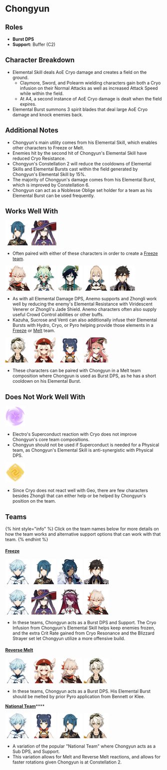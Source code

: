 # Chongyun

## Roles

* **Burst DPS**
* **Support:** Buffer \(C2\)

## Character Breakdown

* Elemental Skill deals AoE Cryo damage and creates a field on the ground.
  * Claymore, Sword, and Polearm wielding characters gain both a Cryo infusion on their Normal Attacks as well as increased Attack Speed while within the field.
  * At A4, a second instance of AoE Cryo damage is dealt when the field expires.
* Elemental Burst summons 3 spirit blades that deal large AoE Cryo damage and knock enemies back.

## **Additional Notes**

* Chongyun's main utility comes from his Elemental Skill, which enables other characters to Freeze or Melt.
* Enemies hit by the second hit of Chongyun's Elemental Skill have reduced Cryo Resistance.
* Chongyun's Constellation 2 will reduce the cooldowns of Elemental Skills and Elemental Bursts cast within the field generated by Chongyun's Elemental Skill by 15%.
* The majority of Chongyun's damage comes from his Elemental Burst, which is improved by Constellation 6.
* Chongyun can act as a Noblesse Oblige set holder for a team as his Elemental Burst can be used frequently.

## Works Well With

![](../../.gitbook/assets/ui_avataricon_xingqiu.png) ![](../../.gitbook/assets/ui_avataricon_mona.png) 

* Often paired with either of these characters in order to create a [Freeze team](../../teams/freeze.md).

![](../../.gitbook/assets/ui_avataricon_kazuha.png) ![](../../.gitbook/assets/ui_avataricon_sucrose.png) ![](../../.gitbook/assets/ui_avataricon_venti.png) ![](../../.gitbook/assets/ui_avataricon_jean.png) ![](../../.gitbook/assets/ui_avataricon_zhongli.png) 

* As with all Elemental Damage DPS, Anemo supports and Zhongli work well by reducing the enemy's Elemental Resistance with Viridescent Venerer or Zhongli's Jade Shield. Anemo characters often also supply useful Crowd Control abilities or other buffs.
* Kazuha, Sucrose and Venti can also additionally infuse their Elemental Bursts with Hydro, Cryo, or Pyro helping provide those elements in a [Freeze](../../teams/freeze.md) or [Melt](../../teams/reverse-melt.md) team.

![](../../.gitbook/assets/ui_avataricon_bennett.png) ![](../../.gitbook/assets/ui_avataricon_klee.png) ![](../../.gitbook/assets/ui_avataricon_xiangling.png) ![](../../.gitbook/assets/ui_avataricon_yanfei.png) 

* These characters can be paired with Chongyun in a Melt team composition where Chongyun is used as Burst DPS, as he has a short cooldown on his Elemental Burst.

## Does Not Work Well With

![](../../.gitbook/assets/element_electro.webp) 

* Electro's Superconduct reaction with Cryo does not improve Chongyun's core team compositions.
* Chongyun should not be used if Superconduct is needed for a Physical team, as Chongyun's Elemental Skill is anti-synergistic with Physical DPS.

![](../../.gitbook/assets/element_geo.webp) 

* Since Cryo does not react well with Geo, there are few characters besides Zhongli that can either help or be helped by Chongyun's position on the team.

## Teams

{% hint style="info" %}
Click on the team names below for more details on how the team works and alternative support options that can work with that team.
{% endhint %}

#### [Freeze](../../teams/freeze.md)

![](../../.gitbook/assets/ui_avataricon_chongyun.png) ![](../../.gitbook/assets/ui_avataricon_xingqiu.png) ![](../../.gitbook/assets/ui_avataricon_kaeya.png) ![](../../.gitbook/assets/ui_avataricon_zhongli.png)  

![](../../.gitbook/assets/ui_avataricon_chongyun.png) ![](../../.gitbook/assets/ui_avataricon_mona.png) ![](../../.gitbook/assets/ui_avataricon_rosaria.png) ![](../../.gitbook/assets/ui_avataricon_kazuha.png)  

* In these teams, Chongyun acts as a Burst DPS and Support. The Cryo Infusion from Chongyun's Elemental Skill helps keep enemies frozen, and the extra Crit Rate gained from Cryo Resonance and the Blizzard Strayer set let Chongyun utilize a more offensive build.

#### [Reverse Melt](../../teams/reverse-melt.md)

![](../../.gitbook/assets/ui_avataricon_chongyun.png) ![](../../.gitbook/assets/ui_avataricon_klee.png) ![](../../.gitbook/assets/ui_avataricon_kazuha.png) ![](../../.gitbook/assets/ui_avataricon_bennett.png) 

* In these teams, Chongyun acts as a Burst DPS. His Elemental Burst should be melted by prior Pyro application from Bennett or Klee.

[**National Team**]()\*\*\*\*

![](../../.gitbook/assets/ui_avataricon_chongyun.png) ![](../../.gitbook/assets/ui_avataricon_xiangling.png) ![](../../.gitbook/assets/ui_avataricon_xingqiu.png) ![](../../.gitbook/assets/ui_avataricon_bennett.png) 

* A variation of the popular "National Team" where Chongyun acts as a Sub DPS, and Support.
* This variation allows for Melt and Reverse Melt reactions, and allows for faster rotations given Chongyun is at Constellation 2.

